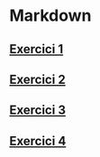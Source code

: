 # Markdown
[Exercici 1](/Exercici1.md)
-

[Exercici 2](/Exercici2.md)
-

[Exercici 3](/Exercici3.md)
-

[Exercici 4](/Exercici4.md)
-
